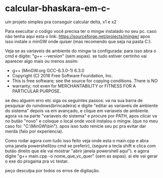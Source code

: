 # calcular-bhaskara-em-c-
um projeto simples pra conseguir calcular delta, x1 e x2 

Para execultar o codigo você precisa ter o mingw instalado no seu pc. caso não tenha aqui esta o link: https://sourceforge.net/projects/mingw/ apos isso instale o minGW onde quiser (mas recomendo que seja na pasta C:).

Veja se as variaveis de ambiente do mingw ta configurada: para isso abra o cmd e digite: "g++ --version" (sem aspas). se tudo estiver certinho vai aparecer algo mais ou menos assim:

* g++ (MinGW.org GCC-6.3.0-1) 6.3.0
* Copyright (C) 2016 Free Software Foundation, Inc.
* This is free software; see the source for copying conditions. There is NO
* warranty; not even for MERCHANTABILITY or FITNESS FOR A PARTICULAR PURPOSE.

se deu alguem erro etc siga os seguintes passos: va na sua barra de pesquisar do ruindows(brincadeira) e digite "editar as variaveis de ambiente do sistema" depois va em avançado, e clique em variaveis de ambiente. agora va na parte "variaveis do sistema" e procure por PATH, apos clicar va no butão "novo" e coloque o local onde você instalou o mingw. (que no meu caso foi: "C:\MinGW\bin"). apos isso tudo renicie seu pc pra evitar dar merda (falo por experiencia).

Como rodar agora com tudo isso feito veja onde esta o main.cpp e abra uma janela powershell(ou cmd se preferir), (segure a tecla shift e clica com butão direito que ele vai mostrar "abrir janela powershell aqui"). e agora digite "g++ main.cpp -o nome_que_vc_quer" (sem as aspas). ai ele vai gerar o exe do progama pra vc testar.

peço desculpa por todos os erros de digitação.
